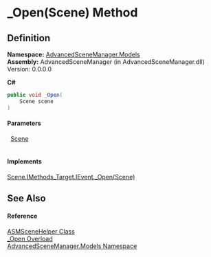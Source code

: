 # _Open(Scene) Method




## Definition
**Namespace:** <a href="N_AdvancedSceneManager_Models">AdvancedSceneManager.Models</a>  
**Assembly:** AdvancedSceneManager (in AdvancedSceneManager.dll) Version: 0.0.0.0

**C#**
``` C#
public void _Open(
	Scene scene
)
```



#### Parameters
<dl><dt>  <a href="T_AdvancedSceneManager_Models_Scene">Scene</a></dt><dd> </dd></dl>

#### Implements
<a href="M_AdvancedSceneManager_Models_Scene_IMethods_Target_IEvent__Open">Scene.IMethods_Target.IEvent._Open(Scene)</a>  


## See Also


#### Reference
<a href="T_AdvancedSceneManager_Models_ASMSceneHelper">ASMSceneHelper Class</a>  
<a href="Overload_AdvancedSceneManager_Models_ASMSceneHelper__Open">_Open Overload</a>  
<a href="N_AdvancedSceneManager_Models">AdvancedSceneManager.Models Namespace</a>  
